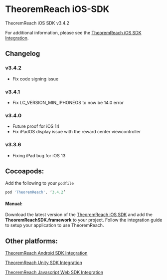 # TheoremReach iOS-SDK

TheoremReach iOS SDK v3.4.2

For additional information, please see the [TheoremReach iOS SDK Integration](https://theoremreach.com/docs/ios).

## Changelog

### v3.4.2
- Fix code signing issue

### v3.4.1
- Fix LC_VERSION_MIN_IPHONEOS to now be 14.0 error

### v3.4.0
- Future proof for iOS 14
- Fix iPadOS display issue with the reward center viewcontroller

### v3.3.6
- Fixing iPad bug for iOS 13

## Cocoapods:

Add the following to your `podfile`

  ```groovy
  pod 'TheoremReach', ‘3.4.2’
  ```

  #### Manual:

  Download the latest version of the [TheoremReach iOS SDK](https://github.com/theoremreach/iOSSDK) and add the **TheoremReachSDK.framework** to your project. Follow the integration guide to setup your application to use TheoremReach.

## Other platforms:

[TheoremReach Android SDK Integration](https://theoremreach.com/docs/android)

[TheoremReach Unity SDK Integration](https://theoremreach.com/docs/unity)

[TheoremReach Javascript Web SDK Integration](https://theoremreach.com/docs/web)  
